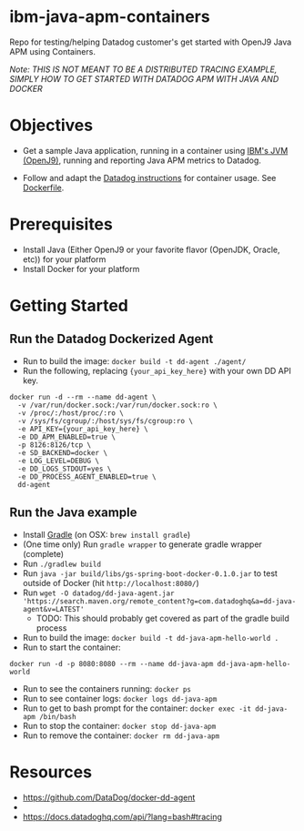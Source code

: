 # ibm-java-apm-containers
Repo for testing/helping Datadog customer's get started with OpenJ9 Java APM using Containers.

_*Note: THIS IS NOT MEANT TO BE A DISTRIBUTED TRACING EXAMPLE, SIMPLY HOW TO GET STARTED WITH DATADOG APM WITH JAVA AND DOCKER*_

# Objectives
- Get a sample Java application, running in a container using [IBM's JVM (OpenJ9)](https://en.wikipedia.org/wiki/OpenJ9), running and reporting Java APM metrics to Datadog.

- Follow and adapt the [Datadog instructions](https://docs.datadoghq.com/tracing/languages/java/)
for container usage. See [Dockerfile](./Dockerfile).

# Prerequisites
- Install Java (Either OpenJ9 or your favorite flavor (OpenJDK, Oracle, etc)) for your platform
- Install Docker for your platform

# Getting Started
## Run the Datadog Dockerized Agent
- Run to build the image: `docker build -t dd-agent ./agent/`
- Run the following, replacing `{your_api_key_here}` with your own DD API key.
```
docker run -d --rm --name dd-agent \
  -v /var/run/docker.sock:/var/run/docker.sock:ro \
  -v /proc/:/host/proc/:ro \
  -v /sys/fs/cgroup/:/host/sys/fs/cgroup:ro \
  -e API_KEY={your_api_key_here} \
  -e DD_APM_ENABLED=true \
  -p 8126:8126/tcp \
  -e SD_BACKEND=docker \
  -e LOG_LEVEL=DEBUG \
  -e DD_LOGS_STDOUT=yes \
  -e DD_PROCESS_AGENT_ENABLED=true \
  dd-agent
```

## Run the Java example
- Install [Gradle](https://gradle.org/) (on OSX: `brew install gradle`)
- (One time only) Run `gradle wrapper` to generate gradle wrapper (complete)
- Run `./gradlew build`
- Run `java -jar build/libs/gs-spring-boot-docker-0.1.0.jar` to test outside of Docker (hit `http://localhost:8080/`)
- Run `wget -O datadog/dd-java-agent.jar 'https://search.maven.org/remote_content?g=com.datadoghq&a=dd-java-agent&v=LATEST'`
  - TODO: This should probably get covered as part of the gradle build process
- Run to build the image: `docker build -t dd-java-apm-hello-world .`
- Run to start the container:
```
docker run -d -p 8080:8080 --rm --name dd-java-apm dd-java-apm-hello-world
```
- Run to see the containers running: `docker ps`
- Run to see container logs: `docker logs dd-java-apm`
- Run to get to bash prompt for the container: `docker exec -it dd-java-apm /bin/bash`
- Run to stop the container: `docker stop dd-java-apm`
- Run to remove the container: `docker rm dd-java-apm`

# Resources
- https://github.com/DataDog/docker-dd-agent
-
- https://docs.datadoghq.com/api/?lang=bash#tracing
